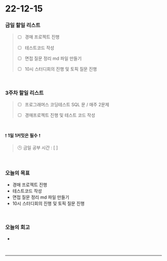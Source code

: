 # 22-12-15

### 금일 할일 리스트
> - [ ]  경매 프로젝트 진행
>
> - [ ]  테스트코드 작성
>
> - [ ]  면접 질문 정리 md 파일 만들기
>
> - [ ]  10시 스터디회의 진행 및 토픽 질문 진행

<br/>

### 3주차 할일 리스트  

> - [ ]  프로그래머스 코딩테스트 SQL 문 / 매주 2문제  
>
> - [ ]  경매프로젝트 진행 및 테스트 코드 작성

<br/>

❗ **1일 1커밋은 필수** ❗
> 🕒 금일 공부 시간 : [  ]
  
<br/>

### 오늘의 목표
- 경매 프로젝트 진행
- 테스트코드 작성
- 면접 질문 정리 md 파일 만들기
- 10시 스터디회의 진행 및 토픽 질문 진행

<br>

### 오늘의 회고
- 

<br/>

------------  